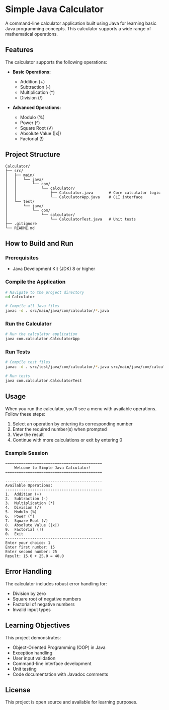 # Simple Java Calculator

A command-line calculator application built using Java for learning basic Java programming concepts. This calculator supports a wide range of mathematical operations.

## Features

The calculator supports the following operations:

- **Basic Operations:**
  - Addition (+)
  - Subtraction (-)
  - Multiplication (*)
  - Division (/)
  
- **Advanced Operations:**
  - Modulo (%)
  - Power (^)
  - Square Root (√)
  - Absolute Value (|x|)
  - Factorial (!)

## Project Structure

```
Calculator/
├── src/
│   ├── main/
│   │   └── java/
│   │       └── com/
│   │           └── calculator/
│   │               ├── Calculator.java       # Core calculator logic
│   │               └── CalculatorApp.java    # CLI interface
│   └── test/
│       └── java/
│           └── com/
│               └── calculator/
│                   └── CalculatorTest.java   # Unit tests
├── .gitignore
└── README.md
```

## How to Build and Run

### Prerequisites
- Java Development Kit (JDK) 8 or higher

### Compile the Application

```bash
# Navigate to the project directory
cd Calculator

# Compile all Java files
javac -d . src/main/java/com/calculator/*.java
```

### Run the Calculator

```bash
# Run the calculator application
java com.calculator.CalculatorApp
```

### Run Tests

```bash
# Compile test files
javac -d . src/test/java/com/calculator/*.java src/main/java/com/calculator/*.java

# Run tests
java com.calculator.CalculatorTest
```

## Usage

When you run the calculator, you'll see a menu with available operations. Follow these steps:

1. Select an operation by entering its corresponding number
2. Enter the required number(s) when prompted
3. View the result
4. Continue with more calculations or exit by entering 0

### Example Session

```
===========================================
    Welcome to Simple Java Calculator!
===========================================

-------------------------------------------
Available Operations:
-------------------------------------------
1.  Addition (+)
2.  Subtraction (-)
3.  Multiplication (*)
4.  Division (/)
5.  Modulo (%)
6.  Power (^)
7.  Square Root (√)
8.  Absolute Value (|x|)
9.  Factorial (!)
0.  Exit
-------------------------------------------
Enter your choice: 1
Enter first number: 15
Enter second number: 25
Result: 15.0 + 25.0 = 40.0
```

## Error Handling

The calculator includes robust error handling for:
- Division by zero
- Square root of negative numbers
- Factorial of negative numbers
- Invalid input types

## Learning Objectives

This project demonstrates:
- Object-Oriented Programming (OOP) in Java
- Exception handling
- User input validation
- Command-line interface development
- Unit testing
- Code documentation with Javadoc comments

## License

This project is open source and available for learning purposes. 
